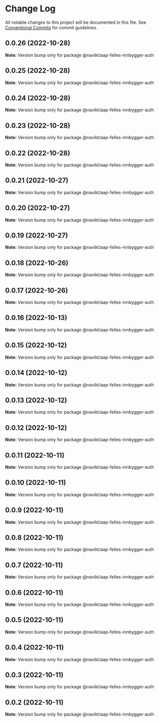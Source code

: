 # Change Log

All notable changes to this project will be documented in this file.
See [Conventional Commits](https://conventionalcommits.org) for commit guidelines.

## 0.0.26 (2022-10-28)

**Note:** Version bump only for package @navikt/aap-felles-innbygger-auth

## 0.0.25 (2022-10-28)

**Note:** Version bump only for package @navikt/aap-felles-innbygger-auth

## 0.0.24 (2022-10-28)

**Note:** Version bump only for package @navikt/aap-felles-innbygger-auth

## 0.0.23 (2022-10-28)

**Note:** Version bump only for package @navikt/aap-felles-innbygger-auth

## 0.0.22 (2022-10-28)

**Note:** Version bump only for package @navikt/aap-felles-innbygger-auth

## 0.0.21 (2022-10-27)

**Note:** Version bump only for package @navikt/aap-felles-innbygger-auth

## 0.0.20 (2022-10-27)

**Note:** Version bump only for package @navikt/aap-felles-innbygger-auth

## 0.0.19 (2022-10-27)

**Note:** Version bump only for package @navikt/aap-felles-innbygger-auth

## 0.0.18 (2022-10-26)

**Note:** Version bump only for package @navikt/aap-felles-innbygger-auth

## 0.0.17 (2022-10-26)

**Note:** Version bump only for package @navikt/aap-felles-innbygger-auth

## 0.0.16 (2022-10-13)

**Note:** Version bump only for package @navikt/aap-felles-innbygger-auth

## 0.0.15 (2022-10-12)

**Note:** Version bump only for package @navikt/aap-felles-innbygger-auth

## 0.0.14 (2022-10-12)

**Note:** Version bump only for package @navikt/aap-felles-innbygger-auth

## 0.0.13 (2022-10-12)

**Note:** Version bump only for package @navikt/aap-felles-innbygger-auth

## 0.0.12 (2022-10-12)

**Note:** Version bump only for package @navikt/aap-felles-innbygger-auth

## 0.0.11 (2022-10-11)

**Note:** Version bump only for package @navikt/aap-felles-innbygger-auth

## 0.0.10 (2022-10-11)

**Note:** Version bump only for package @navikt/aap-felles-innbygger-auth

## 0.0.9 (2022-10-11)

**Note:** Version bump only for package @navikt/aap-felles-innbygger-auth

## 0.0.8 (2022-10-11)

**Note:** Version bump only for package @navikt/aap-felles-innbygger-auth

## 0.0.7 (2022-10-11)

**Note:** Version bump only for package @navikt/aap-felles-innbygger-auth

## 0.0.6 (2022-10-11)

**Note:** Version bump only for package @navikt/aap-felles-innbygger-auth

## 0.0.5 (2022-10-11)

**Note:** Version bump only for package @navikt/aap-felles-innbygger-auth

## 0.0.4 (2022-10-11)

**Note:** Version bump only for package @navikt/aap-felles-innbygger-auth

## 0.0.3 (2022-10-11)

**Note:** Version bump only for package @navikt/aap-felles-innbygger-auth

## 0.0.2 (2022-10-11)

**Note:** Version bump only for package @navikt/aap-felles-innbygger-auth
